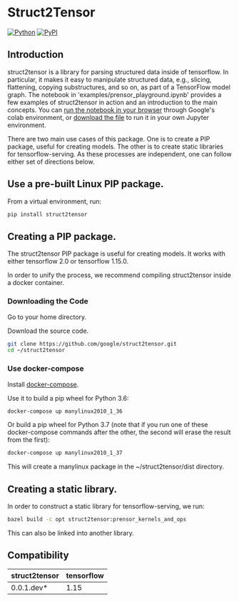 # Struct2Tensor

[![Python](https://img.shields.io/pypi/pyversions/struct2tensor.svg?style=plastic)](https://github.com/google/struct2tensor)
[![PyPI](https://badge.fury.io/py/struct2tensor.svg)](https://badge.fury.io/py/struct2tensor)


<!--*
freshness: { owner: 'martinz' reviewed: '2019-10-28' }
*-->

## Introduction
struct2tensor is a library for parsing structured data inside of tensorflow.
In particular, it makes it easy to manipulate structured data, e.g., slicing,
flattening, copying substructures, and so on, as part of a TensorFlow model
graph. The notebook in 'examples/prensor_playground.ipynb' provides a few
examples of struct2tensor in action and an introduction to the main
concepts. You can
[run the notebook in your browser](https://colab.research.google.com/github/google/struct2tensor/blob/master/examples/prensor_playground.ipynb)
through Google's colab environment, or [download the
file](examples/prensor_playground.ipynb) to run it in your own Jupyter
environment.

There are two main use cases of this package. One is to create a PIP package,
useful for creating models.
The other is to create static libraries for tensorflow-serving.
As these processes are independent, one can follow either set of directions
below.

## Use a pre-built Linux PIP package.


From a virtual environment, run:

```bash
pip install struct2tensor
```

## Creating a PIP package.

The struct2tensor PIP package is useful for creating models.
It works with either tensorflow 2.0 or tensorflow 1.15.0.

In order to unify the process, we recommend compiling struct2tensor inside
a docker container.


### Downloading the Code

Go to your home directory.

Download the source code.

```bash
git clone https://github.com/google/struct2tensor.git
cd ~/struct2tensor
```

### Use docker-compose
Install [docker-compose](https://docs.docker.com/compose/).

Use it to build a pip wheel for Python 3.6:

```bash
docker-compose up manylinux2010_1_36
```

Or build a pip wheel for Python 3.7 (note that if you run one of these
docker-compose commands after the other, the second will erase the result
from the first):


```bash
docker-compose up manylinux2010_1_37
```

This will create a manylinux package in the ~/struct2tensor/dist directory.



## Creating a static library.

In order to construct a static library for tensorflow-serving, we run:

```bash
bazel build -c opt struct2tensor:prensor_kernels_and_ops
```

This can also be linked into another library.

## Compatibility

| struct2tensor                                                            |tensorflow        |
|--------------------------------------------------------------------------------------|------------------|
|0.0.1.dev*       |1.15        |
